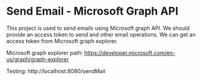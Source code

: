 # Send Email - Microsoft Graph API

This project is used to send emails using Microsoft graph API. We should provide ​an access token​ to send and other email operations.​ We can get an access token from Microsoft graph explorer.​

Microsoft graph explorer path:
https://developer.microsoft.com/en-us/graph/graph-explorer

Testing:
http://localhost:8080/sendMail
